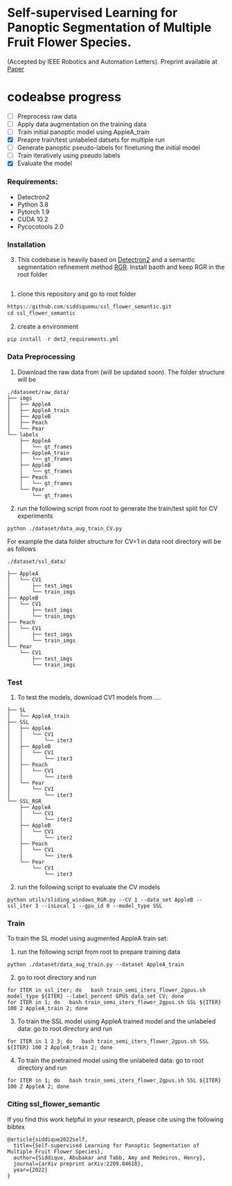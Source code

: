 # Self-supervised Learning for Panoptic Segmentation of Multiple Fruit Flower Species.
(Accepted by IEEE Robotics and Automation Letters). Preprint available at [Paper](https://arxiv.org/abs/2209.04618)

# codeabse progress
- [ ] Preprocess raw data
- [ ] Apply data augmentation on the training data
- [ ] Train initial panoptic model using AppleA_train
- [x] Preapre train/test unlabeled datsets for multiple run
- [ ] Generate panoptic pseudo-labels for finetuning the initial model
- [ ] Train iteratively using pseudo labels
- [x] Evaluate the model

### Requirements: ###
* Detectron2
* Python 3.8
* Pytorch 1.9
* CUDA 10.2
* Pycocotools 2.0

### Installation ###

3. This codebase is heavily based on [Detectron2](https://github.com/facebookresearch/detectron2) and a semantic segmentation refinement method [RGR](https://bitbucket.org/phil_dias/rgr-public/src/master/). Install baoth and keep RGR in the root folder
```./ssl_flower_semantic/
```

1. clone this repository and go to root folder
```python
https://github.com/siddiquemu/ssl_flower_semantic.git
cd ssl_flower_semantic
```
2. create a environment
```python
pip install -r det2_requirements.yml
```


### Data Preprocessing ###
1. Download the raw data from (will be updated soon). The folder structure will be
```
./dataseet/raw_data/
├── imgs
│   ├── AppleA
│   ├── AppleA_train
│   ├── AppleB
│   ├── Peach
│   └── Pear
└── labels
    ├── AppleA
    │   └── gt_frames
    ├── AppleA_train
    │   └── gt_frames
    ├── AppleB
    │   └── gt_frames
    ├── Peach
    │   └── gt_frames
    └── Pear
        └── gt_frames
```
2. run the following script from root to generate the train/test split for CV experiments
```
python ./dataset/data_aug_train_CV.py
```

For example the data folder structure for CV=1 in data root directory will be as follows
```
./dataset/ssl_data/
```
```
├── AppleA
│   └── CV1
│       ├── test_imgs
│       └── train_imgs
├── AppleB
│   └── CV1
│       ├── test_imgs
│       └── train_imgs
├── Peach
│   └── CV1
│       ├── test_imgs
│       └── train_imgs
└── Pear
    └── CV1
        ├── test_imgs
        └── train_imgs
```

### Test ###
1. To test the models, download CV1 models from ....
```
├── SL
│   └── AppleA_train
├── SSL
│   ├── AppleA
│   │   └── CV1
│   │       └── iter3
│   ├── AppleB
│   │   └── CV1
│   │       └── iter3
│   ├── Peach
│   │   └── CV1
│   │       └── iter6
│   └── Pear
│       └── CV1
│           └── iter3
└── SSL_RGR
    ├── AppleA
    │   └── CV1
    │       └── iter2
    ├── AppleB
    │   └── CV1
    │       └── iter2
    ├── Peach
    │   └── CV1
    │       └── iter6
    └── Pear
        └── CV1
            └── iter3
```
2. run the following script to evaluate the CV models

```
python utils/sliding_windows_RGR.py --CV 1 --data_set AppleB --ssl_iter 3 --isLocal 1 --gpu_id 0 --model_type SSL
```

### Train ###
To train the SL model using augmented AppleA train set:
1. run the following script from root to prepare training data
```
python ./dataset/data_aug_train.py --dataset AppleA_train
```
2.  go to root directory and run

```
for ITER in ssl_iter; do   bash train_semi_iters_flower_2gpus.sh model_type ${ITER} --label_percent GPUS data_set CV; done
for ITER in 1; do   bash train_semi_iters_flower_2gpus.sh SSL ${ITER} 100 2 AppleA_train 2; done
```
3. To train the SSL model using AppleA trained model and the unlabeled data: go to root directory and run

```
for ITER in 1 2 3; do   bash train_semi_iters_flower_2gpus.sh SSL ${ITER} 100 2 AppleA_train 2; done

```
4. To train the pretrained model using the unlabeled data: go to root directory and run

```
for ITER in 1; do   bash train_semi_iters_flower_2gpus.sh SSL ${ITER} 100 2 AppleA 2; done
```
### Citing ssl_flower_semantic ###
If you find this work helpful in your research, please cite using the following bibtex
```
@article{siddique2022self,
  title={Self-supervised Learning for Panoptic Segmentation of Multiple Fruit Flower Species},
  author={Siddique, Abubakar and Tabb, Amy and Medeiros, Henry},
  journal={arXiv preprint arXiv:2209.04618},
  year={2022}
}
```